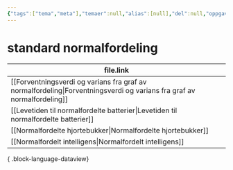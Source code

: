 ```yaml
---
{"tags":["tema","meta"],"temaer":null,"alias":[null],"del":null,"oppgave":null,"fag":null,"eksamen":null,"dg-publish":true,"title":"standard normalfordeling","date":"2023-06-01","modified":"2023-06-01","permalink":"/temaer/standard-normalfordeling/","dgPassFrontmatter":true}
---
```



# standard normalfordeling
| file.link                                                                                                                 |
| ------------------------------------------------------------------------------------------------------------------------- |
| [[Forventningsverdi og varians fra graf av normalfordeling\|Forventningsverdi og varians fra graf av normalfordeling]] |
| [[Levetiden til normalfordelte batterier\|Levetiden til normalfordelte batterier]]                                     |
| [[Normalfordelte hjortebukker\|Normalfordelte hjortebukker]]                                                           |
| [[Normalfordelt intelligens\|Normalfordelt intelligens]]                                                               |

{ .block-language-dataview}

